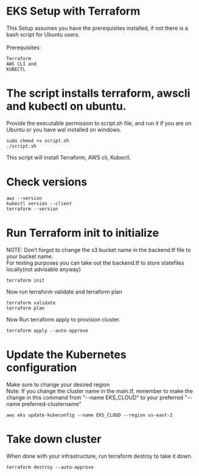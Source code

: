 # EKS Setup with Terraform

This Setup assumes you have the prerequisites installed, if not there is a bash script for Ubuntu users. <br><br>
Prerequisites:
```
Terraform 
AWS CLI and 
KUBECTL 
```

# The script installs terraform, awscli and kubectl on ubuntu.
Provide the executable permission to script.sh file, and run it if you are on Ubuntu or you have wsl installed on windows.

```
sudo chmod +x script.sh
./script.sh
```
This script will install Terraform, AWS cli, Kubectl.

# Check versions

```
aws --version
kubectl version --client
terraform --version
```
# Run Terraform init to initialize

NOTE: Don’t forgot to change the s3 bucket name in the backend.tf file to your bucket name. <br>
For testing purposes you can take out the backend.tf to store statefiles locally(not advisable anyway)


```
terraform init
```
Now run terraform validate and terraform plan

```
terraform validate
terraform plan
```
Now Run terraform apply to provision cluster.

```
terraform apply --auto-approve
```
# Update the Kubernetes configuration

Make sure to change your desired region <br>
Note: If you change the cluster name in the main.tf, remember to make the change in this command from "--name EKS_CLOUD" to your preferred "--name preferred-clustername"

```
aws eks update-kubeconfig --name EKS_CLOUD --region us-east-2
```

# Take down cluster
When done with your infrastructure, run terraform destroy to take it down.
```
terraform destroy --auto-approve
```
